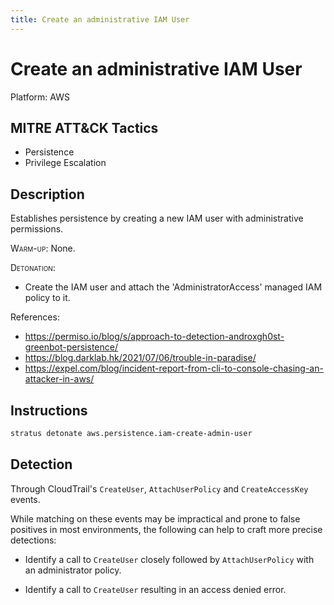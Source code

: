 ```yaml
---
title: Create an administrative IAM User
---
```


# Create an administrative IAM User




Platform: AWS

## MITRE ATT&CK Tactics


- Persistence
- Privilege Escalation

## Description


Establishes persistence by creating a new IAM user with administrative permissions.

<span style="font-variant: small-caps;">Warm-up</span>: None.

<span style="font-variant: small-caps;">Detonation</span>: 

- Create the IAM user and attach the 'AdministratorAccess' managed IAM policy to it.

References:

- https://permiso.io/blog/s/approach-to-detection-androxgh0st-greenbot-persistence/
- https://blog.darklab.hk/2021/07/06/trouble-in-paradise/
- https://expel.com/blog/incident-report-from-cli-to-console-chasing-an-attacker-in-aws/


## Instructions

```bash title="Detonate with Stratus Red Team"
stratus detonate aws.persistence.iam-create-admin-user
```
## Detection


Through CloudTrail's <code>CreateUser</code>, <code>AttachUserPolicy</code> and <code>CreateAccessKey</code> events.

While matching on these events may be impractical and prone to false positives in most environments, the following
can help to craft more precise detections:

- Identify a call to <code>CreateUser</code> closely followed by <code>AttachUserPolicy</code> with an administrator policy.

- Identify a call to <code>CreateUser</code> resulting in an access denied error.


